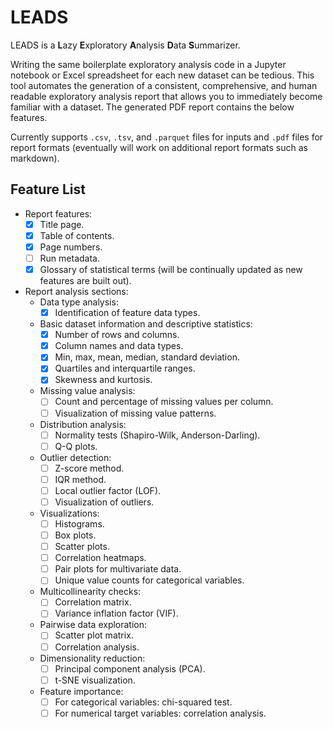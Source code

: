 # LEADS

LEADS is a **L**azy **E**xploratory **A**nalysis **D**ata **S**ummarizer.

Writing the same boilerplate exploratory analysis code in a Jupyter notebook or Excel spreadsheet for each new dataset can be tedious. This tool automates the generation of a consistent, comprehensive, and human readable exploratory analysis report that allows you to immediately become familiar with a dataset. The generated PDF report contains the below features.

Currently supports `.csv`, `.tsv`, and `.parquet` files for inputs and `.pdf` files for report formats (eventually will work on additional report formats such as markdown).

## Feature List

- Report features:
    - [x] Title page.
    - [x] Table of contents.
    - [x] Page numbers.
    - [ ] Run metadata.
    - [x] Glossary of statistical terms (will be continually updated as new features are built out).
- Report analysis sections:
  - Data type analysis:
    - [x] Identification of feature data types.
  - Basic dataset information and descriptive statistics:
    - [x] Number of rows and columns.
    - [x] Column names and data types.
    - [x] Min, max, mean, median, standard deviation.
    - [x] Quartiles and interquartile ranges.
    - [x] Skewness and kurtosis.
  - Missing value analysis:
    - [ ] Count and percentage of missing values per column.
    - [ ] Visualization of missing value patterns.
  - Distribution analysis:
    - [ ] Normality tests (Shapiro-Wilk, Anderson-Darling).
    - [ ] Q-Q plots.
  - Outlier detection:
    - [ ] Z-score method.
    - [ ] IQR method.
    - [ ] Local outlier factor (LOF).
    - [ ] Visualization of outliers.
  - Visualizations:
    - [ ] Histograms.
    - [ ] Box plots.
    - [ ] Scatter plots.
    - [ ] Correlation heatmaps.
    - [ ] Pair plots for multivariate data.
    - [ ] Unique value counts for categorical variables.
  - Multicollinearity checks:
    - [ ] Correlation matrix.
    - [ ] Variance inflation factor (VIF).
  - Pairwise data exploration:
    - [ ] Scatter plot matrix.
    - [ ] Correlation analysis.
  - Dimensionality reduction:
    - [ ] Principal component analysis (PCA).
    - [ ] t-SNE visualization.
  - Feature importance:
    - [ ] For categorical variables: chi-squared test.
    - [ ] For numerical target variables: correlation analysis.
